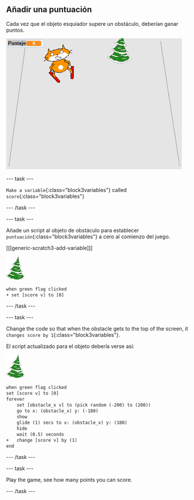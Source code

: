 ## Añadir una puntuación

Cada vez que el objeto esquiador supere un obstáculo, deberían ganar puntos.

![score](images/score.png)

--- task ---

`Make a variable`{:class="block3variables"} called `score`{:class="block3variables"}

--- /task ---

--- task ---

Añade un script al objeto de obstáculo para establecer `puntuación`{:class="block3variables"} a cero al comienzo del juego.

[[[generic-scratch3-add-variable]]]

![objeto de obstáculo](images/obstacle_sprite.png)

```blocks3
when green flag clicked
+ set [score v] to [0]
```

--- /task ---

--- task ---

Change the code so that when the obstacle gets to the top of the screen, it `changes score by 1`{:class="block3variables"}.

El script actualizado para el objeto debería verse así:

![objeto de obstáculo](images/obstacle_sprite.png)

```blocks3
when green flag clicked
set [score v] to [0]
forever 
    set [obstacle_x v] to (pick random (-200) to (200))
    go to x: (obstacle_x) y: (-180)
    show
    glide (1) secs to x: (obstacle_x) y: (180)
    hide
    wait (0.5) seconds
+   change [score v] by (1)
end
```

--- /task ---

--- task ---

Play the game, see how many points you can score.

--- /task ---